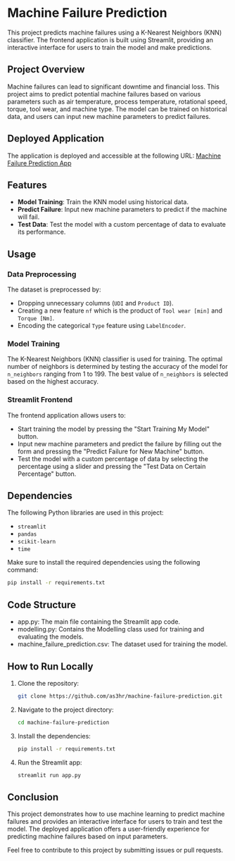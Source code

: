 # Machine Failure Prediction

This project predicts machine failures using a K-Nearest Neighbors (KNN) classifier. The frontend application is built using Streamlit, providing an interactive interface for users to train the model and make predictions.

## Project Overview

Machine failures can lead to significant downtime and financial loss. This project aims to predict potential machine failures based on various parameters such as air temperature, process temperature, rotational speed, torque, tool wear, and machine type. The model can be trained on historical data, and users can input new machine parameters to predict failures.

## Deployed Application

The application is deployed and accessible at the following URL: [Machine Failure Prediction App](https://predict-machine.streamlit.app/)

## Features

- **Model Training**: Train the KNN model using historical data.
- **Predict Failure**: Input new machine parameters to predict if the machine will fail.
- **Test Data**: Test the model with a custom percentage of data to evaluate its performance.

## Usage

### Data Preprocessing

The dataset is preprocessed by:
- Dropping unnecessary columns (`UDI` and `Product ID`).
- Creating a new feature `nf` which is the product of `Tool wear [min]` and `Torque [Nm]`.
- Encoding the categorical `Type` feature using `LabelEncoder`.

### Model Training

The K-Nearest Neighbors (KNN) classifier is used for training. The optimal number of neighbors is determined by testing the accuracy of the model for `n_neighbors` ranging from 1 to 199. The best value of `n_neighbors` is selected based on the highest accuracy.

### Streamlit Frontend

The frontend application allows users to:
- Start training the model by pressing the "Start Training My Model" button.
- Input new machine parameters and predict the failure by filling out the form and pressing the "Predict Failure for New Machine" button.
- Test the model with a custom percentage of data by selecting the percentage using a slider and pressing the "Test Data on Certain Percentage" button.

## Dependencies

The following Python libraries are used in this project:
- `streamlit`
- `pandas`
- `scikit-learn`
- `time`

Make sure to install the required dependencies using the following command:
```bash
pip install -r requirements.txt
```

## Code Structure
- app.py: The main file containing the Streamlit app code.
- modelling.py: Contains the Modelling class used for training and evaluating the models.
- machine_failure_prediction.csv: The dataset used for training the model.

## How to Run Locally
1. Clone the repository:
   ```bash
   git clone https://github.com/as3hr/machine-failure-prediction.git
2. Navigate to the project directory:
   ```bash
   cd machine-failure-prediction
3. Install the dependencies:
   ```bash
   pip install -r requirements.txt
4. Run the Streamlit app:
   ```bash
   streamlit run app.py

## Conclusion

This project demonstrates how to use machine learning to predict machine failures and provides an interactive interface for users to train and test the model. The deployed application offers a user-friendly experience for predicting machine failures based on input parameters.

Feel free to contribute to this project by submitting issues or pull requests.

